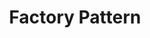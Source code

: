 ---
layout: default
title: Factory Pattern
parent: Design Pattern
grand_parent: Programming
nav_order: 1
---